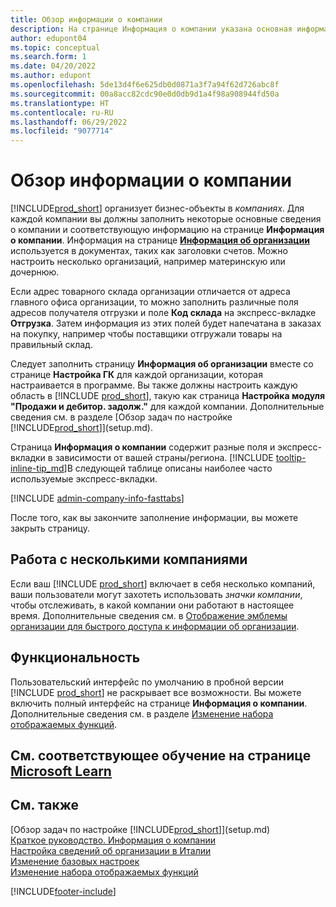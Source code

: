 ```yaml
---
title: Обзор информации о компании
description: На странице Информация о компании указана основная информация о бизнес-объекте, такая как имя, адреса и информация о доставке.
author: edupont04
ms.topic: conceptual
ms.search.form: 1
ms.date: 04/20/2022
ms.author: edupont
ms.openlocfilehash: 5de13d4f6e625db0d0871a3f7a94f62d726abc8f
ms.sourcegitcommit: 00a8acc82cdc90e0d0db9d1a4f98a908944fd50a
ms.translationtype: HT
ms.contentlocale: ru-RU
ms.lasthandoff: 06/29/2022
ms.locfileid: "9077714"
---
```

# <a name="company-information-overview"></a>Обзор информации о компании

[!INCLUDE[prod_short](includes/prod_short.md)] организует бизнес-объекты в *компаниях*. Для каждой компании вы должны заполнить некоторые основные сведения о компании и соответствующую информацию на странице **Информация о компании**. Информация на странице [**Информация об организации**](https://businesscentral.dynamics.com/?page=1) используется в документах, таких как заголовки счетов. Можно настроить несколько организаций, например материнскую или дочернюю.  

Если адрес товарного склада организации отличается от адреса главного офиса организации, то можно заполнить различные поля адресов получателя отгрузки и поле **Код склада** на экспресс-вкладке **Отгрузка**. Затем информация из этих полей будет напечатана в заказах на покупку, например чтобы поставщики отгружали товары на правильный склад.  

Следует заполнить страницу **Информация об организации** вместе со странице **Настройка ГК** для каждой организации, которая настраивается в программе. Вы также должны настроить каждую область в [!INCLUDE [prod_short](includes/prod_short.md)], такую как страница **Настройка модуля "Продажи и дебитор. задолж."** для каждой компании. Дополнительные сведения см. в разделе [Обзор задач по настройке [!INCLUDE[prod_short](includes/prod_short.md)]](setup.md).  

Страница **Информация о компании** содержит разные поля и экспресс-вкладки в зависимости от вашей страны/региона. [!INCLUDE [tooltip-inline-tip_md](includes/tooltip-inline-tip_md.md)]В следующей таблице описаны наиболее часто используемые экспресс-вкладки.

[!INCLUDE [admin-company-info-fasttabs](includes/admin-company-info-fasttabs.md)]

После того, как вы закончите заполнение информации, вы можете закрыть страницу.  

## <a name="work-with-multiple-companies"></a>Работа с несколькими компаниями

Если ваш [!INCLUDE [prod_short](includes/prod_short.md)] включает в себя несколько компаний, ваши пользователи могут захотеть использовать *значки компании*, чтобы отслеживать, в какой компании они работают в настоящее время. Дополнительные сведения см. в [Отображение эмблемы организации для быстрого доступа к информации об организации](ui-change-basic-settings.md#badge).  

## <a name="experience"></a>Функциональность

Пользовательский интерфейс по умолчанию в пробной версии [!INCLUDE [prod_short](includes/prod_short.md)] не раскрывает все возможности. Вы можете включить полный интерфейс на странице **Информация о компании**. Дополнительные сведения см. в разделе [Изменение набора отображаемых функций](ui-experiences.md).  

## <a name="see-related-training-at-microsoft-learn"></a>См. соответствующее обучение на странице [Microsoft Learn](/learn/modules/create-new-companies-dynamics-365-business-central/)

## <a name="see-also"></a>См. также

[Обзор задач по настройке [!INCLUDE[prod_short](includes/prod_short.md)]](setup.md)  
[Краткое руководство. Информация о компании](quick-start-company-information.md)  
[Настройка сведений об организации в Италии](LocalFunctionality/Italy/how-to-set-up-company-information.md)  
[Изменение базовых настроек](ui-change-basic-settings.md)  
[Изменение набора отображаемых функций](ui-experiences.md)  


[!INCLUDE[footer-include](includes/footer-banner.md)]

